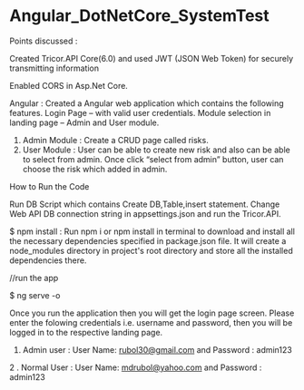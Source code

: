 # Angular_DotNetCore_SystemTest

Points discussed :

Created Tricor.API Core(6.0) and used JWT (JSON Web Token) for securely transmitting information

Enabled CORS in Asp.Net Core.

Angular : 
  Created a Angular web application which contains the following features.
  Login Page – with valid user credentials.
  Module selection in landing page – Admin and User module.
 
 1. Admin Module : Create a CRUD page called risks.
 2. User Module : User can be able to create new risk and also can be able to select from admin. Once click “select from admin” button, user can choose the risk which added in admin.


How to Run the Code 

Run DB Script which contains Create DB,Table,insert statement.
Change  Web API DB connection string in appsettings.json and run the Tricor.API. 

$ npm install : Run npm i or npm install in terminal to download and install all the necessary dependencies specified in package.json file. It will create a node_modules directory in project's root directory and store all the installed dependencies there.

//run the app

$ ng serve -o

Once you run the application then you will get the login page screen. Please enter the folowing credentials  i.e. username and password, then you will be logged in to the respective landing page.

 1.  Admin user  :   User Name: rubol30@gmail.com and Password : admin123 

  2 . Normal User :   User Name: mdrubol@yahoo.com and Password : admin123  

 

 
